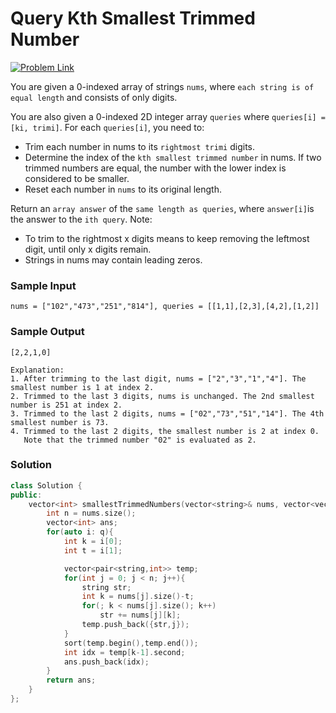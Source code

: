 # Query Kth Smallest Trimmed Number

[![Problem Link](https://img.shields.io/badge/-LeetCode-FFA116?style=for-the-badge&logo=LeetCode&logoColor=black)](https://leetcode.com/problems/query-kth-smallest-trimmed-number/description/)

You are given a 0-indexed array of strings `nums`, where `each string is of equal length` and consists of only digits.

You are also given a 0-indexed 2D integer array `queries` where `queries[i] = [ki, trimi]`. For each `queries[i]`, you need to:
- Trim each number in nums to its `rightmost trimi` digits.
- Determine the index of the `kth smallest trimmed number` in nums.
  If two trimmed numbers are equal, the number with the lower index is considered to be smaller.
- Reset each number in `nums` to its original length.

Return an `array answer` of the `same length as queries`, where `answer[i]`is the answer to the `ith query`.
Note:
- To trim to the rightmost x digits means to keep removing the leftmost digit, until only x digits remain.
- Strings in nums may contain leading zeros.
 
### Sample Input
```
nums = ["102","473","251","814"], queries = [[1,1],[2,3],[4,2],[1,2]]
```
### Sample Output
```
[2,2,1,0]

Explanation:
1. After trimming to the last digit, nums = ["2","3","1","4"]. The smallest number is 1 at index 2.
2. Trimmed to the last 3 digits, nums is unchanged. The 2nd smallest number is 251 at index 2.
3. Trimmed to the last 2 digits, nums = ["02","73","51","14"]. The 4th smallest number is 73.
4. Trimmed to the last 2 digits, the smallest number is 2 at index 0.
   Note that the trimmed number "02" is evaluated as 2.
```

### Solution
```cpp
class Solution {
public:
    vector<int> smallestTrimmedNumbers(vector<string>& nums, vector<vector<int>>& q) {
        int n = nums.size();
        vector<int> ans;
        for(auto i: q){
            int k = i[0];
            int t = i[1];

            vector<pair<string,int>> temp;
            for(int j = 0; j < n; j++){
                string str;
                int k = nums[j].size()-t;
                for(; k < nums[j].size(); k++)
                    str += nums[j][k];
                temp.push_back({str,j});
            }
            sort(temp.begin(),temp.end());
            int idx = temp[k-1].second;
            ans.push_back(idx);
        }
        return ans;
    }
};
```
